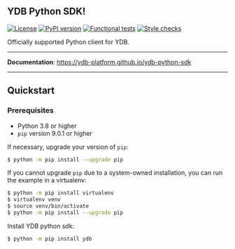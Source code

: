YDB Python SDK!
---
[![License](https://img.shields.io/badge/License-Apache%202.0-blue.svg)](https://github.com/ydb-platform/ydb/blob/main/LICENSE)
[![PyPI version](https://badge.fury.io/py/ydb.svg)](https://badge.fury.io/py/ydb)
[![Functional tests](https://github.com/ydb-platform/ydb-python-sdk/actions/workflows/tests.yaml/badge.svg)](https://github.com/ydb-platform/ydb-python-sdk/actions/workflows/tests.yaml)
[![Style checks](https://github.com/ydb-platform/ydb-python-sdk/actions/workflows/style.yaml/badge.svg)](https://github.com/ydb-platform/ydb-python-sdk/actions/workflows/style.yaml)

Officially supported Python client for YDB.

---

**Documentation**: <a href="https://ydb-platform.github.io/ydb-python-sdk" target="_blank">https://ydb-platform.github.io/ydb-python-sdk</a>

---

## Quickstart

### Prerequisites

- Python 3.8 or higher
- `pip` version 9.0.1 or higher

If necessary, upgrade your version of `pip`:

```sh
$ python -m pip install --upgrade pip
```

If you cannot upgrade `pip` due to a system-owned installation, you can
run the example in a virtualenv:

```sh
$ python -m pip install virtualenv
$ virtualenv venv
$ source venv/bin/activate
$ python -m pip install --upgrade pip
```

Install YDB python sdk:

```sh
$ python -m pip install ydb
```
